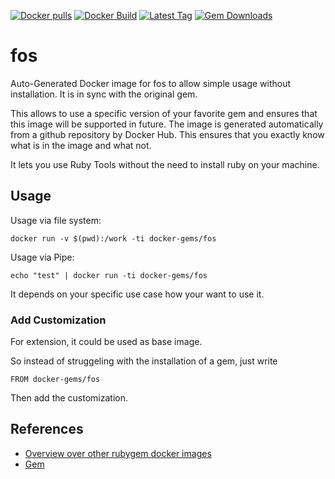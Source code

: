 [![Docker pulls](https://img.shields.io/docker/pulls/rubygem/fos.svg)](https://hub.docker.com/r/rubygem/fos/)
[![Docker Build](https://img.shields.io/docker/automated/rubygem/fos.svg)](https://hub.docker.com/r/rubygem/fos/)
[![Latest Tag](https://img.shields.io/github/tag/docker-rubygem/fos.svg)](https://hub.docker.com/r/rubygem/fos/)
[![Gem Downloads](https://img.shields.io/gem/dt/fos.svg)](https://rubygems.org/gems/fos/)
# fos

Auto-Generated Docker image for fos to allow simple usage without installation.
It is in sync with the original gem.

This allows to use a specific version of your favorite gem and ensures that this image will be supported in future.
The image is generated automatically from a github repository by Docker Hub.
This ensures that you exactly know what is in the image and what not.

It lets you use Ruby Tools without the need to install ruby on your machine.

## Usage

Usage via file system:

`docker run -v $(pwd):/work -ti docker-gems/fos`

Usage via Pipe:

`echo "test" | docker run -ti docker-gems/fos`

It depends on your specific use case how your want to use it.

### Add Customization

For extension, it could be used as base image.

So instead of struggeling with the installation of a gem, just write

`FROM docker-gems/fos`

Then add the customization.

## References

 - [Overview over other rubygem docker images](https://github.com/thinkbot/docker-rubygem)
 - [Gem](https://rubygems.org/gems/fos/)
